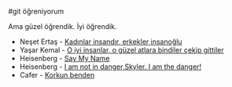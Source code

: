 #git öğreniyorum 

Ama güzel öğrendik. İyi öğrendik.


* Neşet Ertaş - [Kadınlar insandır, erkekler insanoğlu](https://scontent.cdninstagram.com/t51.2885-15/s320x320/e35/12825938_127453207647180_1752078731_n.jpg?ig_cache_key=MTIwMTI1NjIxNTE5NzY2MDA1Ng%3D%3D.2)
* Yaşar Kemal - [O iyi insanlar, o güzel atlara bindiler çekip gittiler](https://encrypted-tbn2.gstatic.com/images?q=tbn:ANd9GcRQqMLmdTngos4jPnxnSxOBMZSXqkgGhuadtWtkAWnbyimmSdMv)
* Heisenberg - [Say My Name]()
* Heisenberg - [I am not in danger,Skyler. I am the danger!]()
* Cafer - [Korkun benden]()
